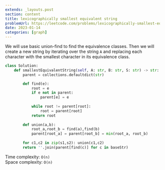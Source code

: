 ```yaml
---
extends: _layouts.post
section: content
title: lexicographically smallest equivalent string
problemUrl: https://leetcode.com/problems/lexicographically-smallest-equivalent-string/
date: 2023-01-14
categories: [graph]
---
```


We will use basic union-find to find the equivalence classes. Then we will create a new string by iterating over the string `A` and replacing each character with the smallest character in its equivalence class.

```python
class Solution:
    def smallestEquivalentString(self, A: str, B: str, S: str) -> str:
        parent = collections.defaultdict(str)

        def find(e):
            root = e
            if e not in parent:
                parent[e] = e
            
            while root != parent[root]:
                root = parent[root]
            return root
        
        def union(a,b):
            root_a,root_b = find(a),find(b)
            parent[root_a] = parent[root_b] = min(root_a, root_b)
        
        for c1,c2 in zip(s1,s2): union(c1,c2)
        return ''.join(parent[find(c)] for c in baseStr)
```

Time complexity: `O(n)` <br/>
Space complexity: `O(n)`